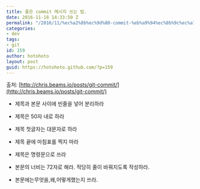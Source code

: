 ```yaml
---
title: 좋은 commit 메시지 쓰는 법.
date: 2016-11-18 14:33:50 Z
permalink: "/2016/11/%ec%a2%8b%ec%9d%80-commit-%eb%a9%94%ec%8b%9c%ec%a7%80-%ec%93%b0%eb%8a%94-%eb%b2%95/"
categories:
- dev
tags:
- git
id: 159
author: hotohoto
layout: post
guid: https://hotohoto.github.com/?p=159
---
```


출처: [http://chris.beams.io/posts/git-commit/](http://chris.beams.io/posts/git-commit/)

* 제목과 본문 사이에 빈줄을 넣어 분리하라

* 제목은 50자 내로 하라

* 제목 첫글자는 대문자로 하라

* 제목 끝에 마침표를 찍지 마라

* 제목은 명령문으로 쓰라

* 본문의 너비는 72자로 해라. 적당히 줄이 바꿔지도록 작성하라.

* 본문에는무엇을,왜,어떻게했는지 쓰라.
